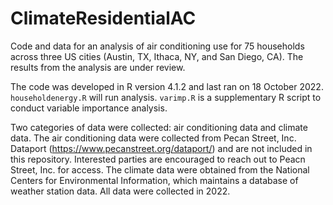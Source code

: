 # ClimateResidentialAC

Code and data for an analysis of air conditioning use for 75 households across three US cities (Austin, TX, Ithaca, NY, and San Diego, CA). The results from the analysis are under review. 

The code was developed in R version 4.1.2 and last ran on 18 October 2022. `householdenergy.R` will run analysis. `varimp.R` is a supplementary R script to conduct variable importance analysis.

Two categories of data were collected: air conditioning data and climate data. The air conditioning data were collected from Pecan Street, Inc. Dataport (https://www.pecanstreet.org/dataport/) and are not included in this repository. Interested parties are encouraged to reach out to Peacn Street, Inc. for access. The climate data were obtained from the National Centers for Environmental Information, which maintains a database of weather station data. All data were collected in 2022.
